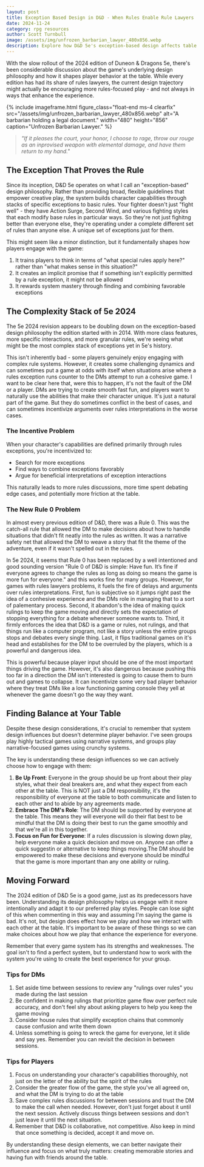 ```yaml
---
layout: post
title: Exception Based Design in D&D - When Rules Enable Rule Lawyers
date: 2024-11-24
category: rpg resources
author: Scott Turnbull
image: /assets/img/unfrozen_barbarian_lawyer_480x856.webp
description: Explore how D&D 5e's exception-based design affects table dynamics and player behavior, with tips for better game flow and group harmony
---
```

With the slow rollout of the 2024 edition of Duneon & Dragons 5e, there's been considerable discussion about the game's underlying design philosophy and how it shapes player behavior at the table. While every edition has had its share of rules lawyers, the current design trajectory might actually be encouraging more rules-focused play - and not always in ways that enhance the experience.

{% include imageframe.html
  figure_class="float-end ms-4 clearfix"
  src="/assets/img/unfrozen_barbarian_lawyer_480x856.webp"
  alt="A barbarian holding a legal document."
  width="480" height="856"
  caption="Unfrozen Barbarian Lawyer."
 %}

>
> *"If it pleases the court, your honor, I choose to rage, throw our rouge as an inprovised weapon with elemental damage, and have them return to my hand."*
>

## The Exception That Proves the Rule

Since its inception, D&D 5e operates on what I call an "exception-based" design philosophy. Rather than providing broad, flexible guidelines that empower creative play, the system builds character capabilities through stacks of specific exceptions to basic rules. Your fighter doesn't just "fight well" - they have Action Surge, Second Wind, and various fighting styles that each modify base rules in particular ways. So they're not just fighitng better than everyone else, they're operating under a complete different set of rules than anyone else. A unique set of exceptions just for them.

This might seem like a minor distinction, but it fundamentally shapes how players engage with the game:

1. It trains players to think in terms of "what special rules apply here?" rather than "what makes sense in this situation?"
2. It creates an implicit promise that if something isn't explicitly permitted by a rule exception, it might not be allowed
3. It rewards system mastery through finding and combining favorable exceptions

## The Complexity Stack of 5e 2024

The 5e 2024 revision appears to be doubling down on the exception-based design philosophy the edition started with in 2014. With more class features, more specific interactions, and more granular rules, we're seeing what might be the most complex stack of exceptions yet in 5e's history.

This isn't inherently bad - some players genuinely enjoy engaging with complex rule systems. However, it creates some challenging dynamics and can sometimes put a game at odds with itself when situations arise where a rules exception runs counter to the DMs attempt to run a cohesive game.  I want to be clear here that, were this to happen, it's not the fault of the DM or a player.  DMs are trying to create smooth fast fun, and players want to naturally use the abilities that make their character unique.  It's just a natural part of the game. But they do sometimes conflict in the best of cases, and can sometimes incentivize arguments over rules interpretations in the worse cases.

### The Incentive Problem

When your character's capabilities are defined primarily through rules exceptions, you're incentivized to:
- Search for more exceptions
- Find ways to combine exceptions favorably
- Argue for beneficial interpretations of exception interactions

This naturally leads to more rules discussions, more time spent debating edge cases, and potentially more friction at the table.

### The New Rule 0 Problem

In almost every previous edition of D&D, there was a Rule 0. This was the catch-all rule that allowed the DM to make decisions about how to handle situations that didn't fit neatly into the rules as written. It was a narrative safety net that allowed the DM to weave a story that fit the theme of the adventure, even if it wasn't spelled out in the rules.

In 5e 2024, it seems that Rule 0 has been replaced by a well intentioned and good sounding version "Rule 0 of D&D is simple: Have fun. It’s fine if everyone agrees to change the rules as long as doing so means the game is more fun for everyone." and this works fine for many groups. However, for games with rules lawyers problems, it fuels the fire of delays and arguments over rules interpretations. First, fun is subjective so it jumps right past the idea of a conhesive experience and the DMs role in managing that to a sort of palementary process. Second, it abandon's the idea of making quick rulings to keep the game moving and directly sets the expectation of stopping everything for a debate whenever someone wants to. Third, it firmly enforces the idea that D&D is a game or rules, not rulings, and that things run like a computer program, not like a story unless the entire groups stops and debates every single thing. Last, it flips traditional games on it's head and establishes for the DM to be overruled by the players, which is a powerful and dangerous idea.

This is powerful because player input should be one of the most important things driving the game. However, it's also dangerous because pushing this too far in a direction the DM isn't interested is going to cause them to burn out and games to collapse. It can incentivize some very bad player behavior where they treat DMs like a low functioning gaming console they yell at whenever the game doesn't go the way they want.

## Finding Balance at Your Table

Despite these design considerations, it's crucial to remember that system design influences but doesn't determine player behavior. I've seen groups play highly tactical games using narrative systems, and groups play narrative-focused games using crunchy systems.

The key is understanding these design influences so we can actively choose how to engage with them:

1. **Be Up Front**: Everyone in the group should be up front about their play styles, what their deal breakers are, and what they expect from each other at the table. This is NOT just a DM responsibility, it's the responsibility of everyone at the table to both communicate and listen to each other and to abide by any agreements made.
2. **Embrace The DM's Role**: The DM should be supported by everyone at the table. This means they will everyone will do their flat best to be mindful that the DM is doing their best to run the game smoothly and that we're all in this together.
3. **Focus on Fun for Everyone**: If a rules discussion is slowing down play, help everyone make a quick decision and move on. Anyone can offer a quick suggestin or alternative to keep things moving.The DM should be empowered to make these decisions and everyone should be mindful that the game is more important than any one ability or ruling.

## Moving Forward

The 2024 edition of D&D 5e is a good game, just as its predecessors have been. Understanding its design philosophy helps us engage with it more intentionally and adapt it to our preferred play styles. People can lose sight of this when commenting in this way and assuming I'm saying the game is bad. It's not, but design does effect how we play and how we interact with each other at the table. It's important to be aware of these things so we can make choices about how we play that enhance the experience for everyone.

Remember that every game system has its strengths and weaknesses. The goal isn't to find a perfect system, but to understand how to work with the system you're using to create the best experience for your group.

### Tips for DMs

1. Set aside time between sessions to review any "rulings over rules" you made during the last session
2. Be confident in making rulings that prioritize game flow over perfect rule accuracy, and don't feel shy about asking players to help you keep the game moving
3. Consider house rules that simplify exception chains that commonly cause confusion and write them down
4. Unless something is going to wreck the game for everyone, let it slide and say yes. Remember you can revisit the decision in between sessions.

### Tips for Players

1. Focus on understanding your character's capabilities thoroughly, not just on the letter of the ability but the spirit of the rules
2. Consider the greater flow of the game, the style you've all agreed on, and what the DM is trying to do at the table
3. Save complex rules discussions for between sessions and trust the DM to make the call when needed. However, don't just forget about it until the next session. Actively discuss things between sessions and don't just leave it until the next situation.
4. Remember that D&D is collaborative, not competitive.  Also keep in mind that once something is decided, accept it and move on.

By understanding these design elements, we can better navigate their influence and focus on what truly matters: creating memorable stories and having fun with friends around the table.